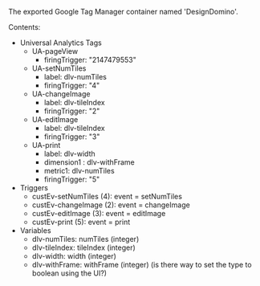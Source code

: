 The exported Google Tag Manager container named 'DesignDomino'.

Contents:

* Universal Analytics Tags
  * UA-pageView
    * firingTrigger: "2147479553"
  * UA-setNumTiles
    * label: dlv-numTiles
	* firingTrigger: "4"
  * UA-changeImage
    * label: dlv-tileIndex
	* firingTrigger: "2"
  * UA-editImage
    * label: dlv-tileIndex
	* firingTrigger: "3"
  * UA-print
    * label: dlv-width
    * dimension1 : dlv-withFrame
	* metric1: dlv-numTiles
	* firingTrigger: "5"
* Triggers
  * custEv-setNumTiles (4): event = setNumTiles
  * custEv-changeImage (2): event = changeImage
  * custEv-editImage (3): event = editImage
  * custEv-print (5): event = print
* Variables
  * dlv-numTiles: numTiles (integer)
  * dlv-tileIndex: tileIndex (integer)
  * dlv-width: width (integer)
  * dlv-withFrame: withFrame (integer) (is there way to set the type to boolean using the UI?)
                    